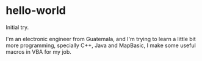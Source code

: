 # hello-world
Initial try.

I'm an electronic engineer from Guatemala, and I'm trying to learn a little bit more programming, specially C++, Java and MapBasic, I make some useful macros in VBA for my job.
